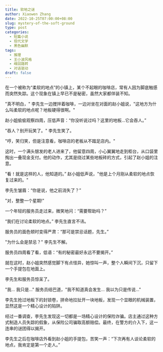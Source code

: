 ```yaml
---
title: 软地之谜
author: Xiaowen Zhang
date: 2022-10-25T07:00:00+08:00
slug: mystery-of-the-soft-ground
type: post
categories:
  - 短篇小说
  - 现代文学
  - 黑色幽默
tags:
  - 推理
  - 王小波风格
  - 峰回路转
  - 对话驱动
draft: false
---
```


在一个被称为“柔软的地点”的小镇上，某个不起眼的咖啡店，常有人因为脚底触感而突然失踪。这个现象在镇上早已不是秘密，虽然大家都佯装不知。

"真不明白，" 李先生一边搅拌着咖啡，一边对坐在对面的赵小姐说，"这地方为什么叫柔软的地点呢？地板硬得很啊。"

赵小姐偷偷观察四周，压低声音：“你没听说过吗？这里的地板...它会吞人。”

"吞人？别开玩笑了。" 李先生笑了。

"哼，笑归笑，但是注意看，咖啡店的老板从不踏足店内。"

这时，一个满头银发的老人进来了，他留意四周，小心翼翼地走到柜台，从口袋里掏出一叠现金支付。他的动作，尤其是绕过某些地板砖的方式，引起了赵小姐的注意。

"看！就是这样的人，他知道的。” 赵小姐低声说，"他是上个月刚从柔软的地点恢复过来的。"

李先生皱眉：“你是说，他之前消失了？”

"对，整整一个星期!"

一个年轻的服务员走过来，微笑地问：“需要帮助吗？”

“我们在讨论柔软的地点。” 李先生直言不讳。

服务员的面色顿时变得严肃：“那可是禁忌话题，先生。”

"为什么会是禁忌？" 李先生不解。

服务员四周看了看，低语：“有的秘密最好永远不要揭开。”

就在这时，赵小姐突然感觉脚下有点怪异，她惊叫一声，整个人瞬间下沉，只留下一个手提包在地面上。

李先生和服务员惊呆了。

"我... 我只是..." 服务员结巴道，"我不知道真会发生... 我以为只是传说..."

李先生抢过地板下的封锁卷，拼命地拉扯开一块地板，发现一个显眼的机械装置，显然这是一个精心设计的陷阱。

经过一番调查，李先生发现这一切都是一场精心设计的保险诈骗。店主通过这种方式制造人员失踪的假象，从保险公司骗取高额赔偿。最终，在警方的介入下，这一连串的谜团得以揭开。

李先生之后在咖啡店外看到赵小姐的手提包，苦笑一声：“下次再有人谈论柔软的地点，我肯定是第一个走人。”